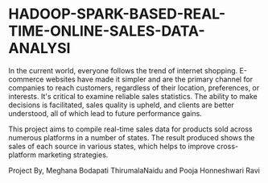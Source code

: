 # HADOOP-SPARK-BASED-REAL-TIME-ONLINE-SALES-DATA-ANALYSI

In the current world, everyone follows the trend of internet shopping. E-commerce websites have made it simpler and are the primary channel for companies to reach customers, regardless of their location, preferences, or interests.
It's critical to examine reliable sales statistics. The ability to make decisions is facilitated, sales quality is upheld, and clients are better understood, all of which lead to future performance gains.

This project aims to compile real-time sales data for products sold across numerous platforms in a number of states. The result produced shows the sales of each source in various states, which helps to improve cross-platform marketing strategies.


Project By,
Meghana Bodapati ThirumalaNaidu and Pooja Honneshwari Ravi
